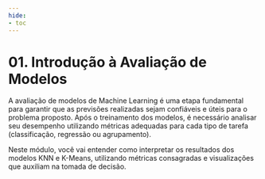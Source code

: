 ```yaml
---
hide:
- toc
---
```


# 01. Introdução à Avaliação de Modelos

A avaliação de modelos de Machine Learning é uma etapa fundamental para garantir que as previsões realizadas sejam confiáveis e úteis para o problema proposto. Após o treinamento dos modelos, é necessário analisar seu desempenho utilizando métricas adequadas para cada tipo de tarefa (classificação, regressão ou agrupamento).

Neste módulo, você vai entender como interpretar os resultados dos modelos KNN e K-Means, utilizando métricas consagradas e visualizações que auxiliam na tomada de decisão.